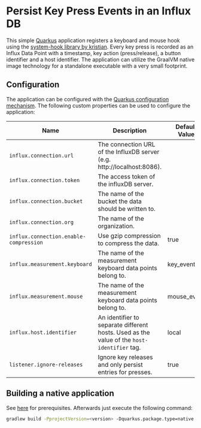 # Persist Key Press Events in an Influx DB

This simple [Quarkus](https://quarkus.io) application registers a keyboard and mouse hook using
the [system-hook library by kristian](https://github.com/kristian/system-hook). Every key press is recorded as an Influx
Data Point with a timestamp, key action (press/release), a button identifier and a host identifier. The application can
utilize the GraalVM native image technology for a standalone executable with a very small footprint.

## Configuration

The application can be configured with
the [Quarkus configuration mechanism](https://quarkus.io/guides/config-reference). The following custom properties can
be used to configure the application:

| Name                                   | Description                                                                                | Default Value |
|----------------------------------------|--------------------------------------------------------------------------------------------|---------------|
| `influx.connection.url`                | The connection URL of the InfluxDB server (e.g. http://localhost:8086).                    |               |
| `influx.connection.token`              | The access token of the influxDB server.                                                   |               |
| `influx.connection.bucket`             | The name of the bucket the data should be written to.                                      |               |
| `influx.connection.org`                | The name of the organization.                                                              |               |
| `influx.connection.enable-compression` | Use gzip compression to compress the data.                                                 | true          |
| `influx.measurement.keyboard`          | The name of the measurement keyboard data points belong to.                                | key_event     |
| `influx.measurement.mouse`             | The name of the measurement keyboard data points belong to.                                | mouse_event   |
| `influx.host.identifier`               | An identifier to separate different hosts. Used as the value of the `host-identifier` tag. | local         |
| `listener.ignore-releases`             | Ignore key releases and only persist entries for presses.                                  | true          |

## Building a native application

See [here](https://quarkus.io/guides/building-native-image#prerequisites) for prerequisites. Afterwards just execute the
following command:

```sh
gradlew build -PprojectVersion=<version> -Dquarkus.package.type=native
```

